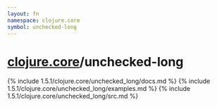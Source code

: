 ```yaml
---
layout: fn
namespace: clojure.core
symbol: unchecked-long
---
```


# [clojure.core](../)/unchecked-long

{% include 1.5.1/clojure.core/unchecked_long/docs.md %}
{% include 1.5.1/clojure.core/unchecked_long/examples.md %}
{% include 1.5.1/clojure.core/unchecked_long/src.md %}

